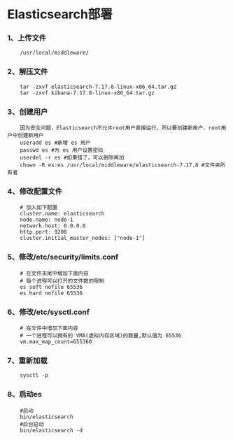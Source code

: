 # Elasticsearch部署

### 1、上传文件
        /usr/local/middleware/

### 2、解压文件
        tar -zxvf elasticsearch-7.17.8-linux-x86_64.tar.gz
        tar -zxvf kibana-7.17.8-linux-x86_64.tar.gz

### 3、创建用户
        因为安全问题，Elasticsearch不允许root用户直接运行，所以要创建新用户，root用户中创建新用户
        useradd es #新增 es 用户
        passwd es #为 es 用户设置密码
        userdel -r es #如果错了，可以删除再加
        chown -R es:es /usr/local/middleware/elasticsearch-7.17.8 #文件夹所有者

### 4、修改配置文件
        # 加入如下配置
        cluster.name: elasticsearch
        node.name: node-1
        network.host: 0.0.0.0
        http.port: 9200
        cluster.initial_master_nodes: ["node-1"]

### 5、修改/etc/security/limits.conf
        # 在文件末尾中增加下面内容
        # 每个进程可以打开的文件数的限制
        es soft nofile 65536
        es hard nofile 65536

### 6、修改/etc/sysctl.conf
        # 在文件中增加下面内容
        # 一个进程可以拥有的 VMA(虚拟内存区域)的数量,默认值为 65536
        vm.max_map_count=655360

### 7、重新加载
        sysctl -p

### 8、启动es
        #启动
        bin/elasticsearch
        #后台启动
        bin/elasticsearch -d